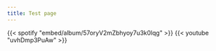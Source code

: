 ```yaml
---
title: Test page
---
```


{{< spotify "embed/album/57oryV2mZbhyoy7u3k0lqg" >}}
{{< youtube "uvhDmp3PuAw" >}}
